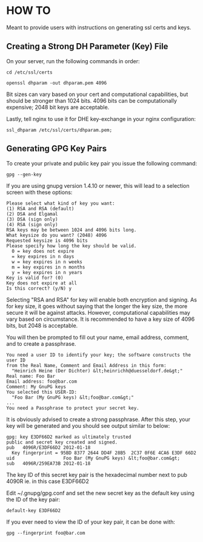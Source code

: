 # HOW TO 
Meant to provide users with instructions on generating ssl certs and keys. 

## Creating a Strong DH Parameter (Key) File

On your server, run the following commands in order:

    cd /etc/ssl/certs

    openssl dhparam -out dhparam.pem 4096 

Bit sizes can vary based on your cert and computational capabilities, but should be stronger than 1024 bits. 4096 bits can be computationally expensive; 2048 bit keys are acceptable. 

Lastly, tell nginx to use it for DHE key-exchange in your nginx configuration:

    ssl_dhparam /etc/ssl/certs/dhparam.pem;

## Generating GPG Key Pairs

To create your private and public key pair you issue the following command:

    gpg --gen-key
    
If you are using gnupg version 1.4.10 or newer, this will lead to a selection screen with these options:

    Please select what kind of key you want:
    (1) RSA and RSA (default)
    (2) DSA and Elgamal
    (3) DSA (sign only)
    (4) RSA (sign only)
    RSA keys may be between 1024 and 4096 bits long.
    What keysize do you want? (2048) 4096
    Requested keysize is 4096 bits
    Please specify how long the key should be valid.
      0 = key does not expire
      = key expires in n days
      w = key expires in n weeks
      m = key expires in n months
      y = key expires in n years
    Key is valid for? (0)
    Key does not expire at all
    Is this correct? (y/N) y
    
Selecting "RSA and RSA" for key will enable both encryption and signing. As for key size, it goes without saying that the longer the key size, the more secure it will be against attacks. However, computational capabilities may vary based on circumstance. It is recommended to have a key size of 4096 bits, but 2048 is acceptable. 

You will then be prompted to fill out your name, email address, comment, and to create a passphrase. 

    You need a user ID to identify your key; the software constructs the user ID
    from the Real Name, Comment and Email Address in this form:
      "Heinrich Heine (Der Dichter) &lt;heinrichh@duesseldorf.de&gt;"
    Real name: Foo Bar
    Email address: foo@bar.com
    Comment: My GnuPG keys
    You selected this USER-ID:
      "Foo Bar (My GnuPG keys) &lt;foo@bar.com&gt;"
    ...
    You need a Passphrase to protect your secret key.
    
It is obviously advised to create a strong passphrase. After this step, your key will be generated and you should see output similar to below:

    gpg: key E3DF66D2 marked as ultimately trusted
    public and secret key created and signed.
    pub   4096R/E3DF66D2 2012-01-18
      Key fingerprint = 95BD 8377 2644 DD4F 28B5  2C37 0F6E 4CA6 E3DF 66D2
    uid                  Foo Bar (My GnuPG keys) &lt;foo@bar.com&gt;
    sub   4096R/259EA73B 2012-01-18
    
The key ID of this secret key pair is the hexadecimal number next to pub 4090R ie. in this case E3DF66D2

Edit ~/.gnupg/gpg.conf and set the new secret key as the default key using the ID of the key pair:

    default-key E3DF66D2
    
If you ever need to view the ID of your key pair, it can be done with:

    gpg --fingerprint foo@bar.com
    

